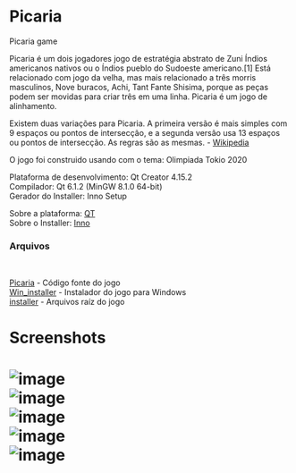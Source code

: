 # Picaria
Picaria game 

Picaria é um dois jogadores jogo de estratégia abstrato de Zuni Índios americanos nativos ou o Índios pueblo do Sudoeste americano.[1] Está relacionado com jogo da velha, mas mais relacionado a três morris masculinos, Nove buracos, Achi, Tant Fante Shisima, porque as peças podem ser movidas para criar três em uma linha. Picaria é um jogo de alinhamento.

Existem duas variações para Picaria. A primeira versão é mais simples com 9 espaços ou pontos de intersecção, e a segunda versão usa 13 espaços ou pontos de intersecção. As regras são as mesmas. - [Wikipedia](https://en.wikipedia.org/wiki/Picaria)

O jogo foi construido usando com o tema: Olimpiada Tokio 2020

Plataforma de desenvolvimento: Qt Creator 4.15.2<br>
Compilador: Qt 6.1.2 (MinGW 8.1.0 64-bit)<br>
Gerador do Installer: Inno Setup

Sobre a plataforma: [QT](https://www.qt.io/download)<br>
Sobre o Installer: [Inno](https://jrsoftware.org/isinfo.php)

<h3>Arquivos</h3><br>


 [Picaria](https://github.com/t4rcisio/Picaria/tree/main/Picaria) - Código fonte do jogo<br>
 [Win_installer](https://github.com/t4rcisio/Picaria/tree/main/Win_installer) - Instalador do jogo para Windows<br>
 [installer](https://github.com/t4rcisio/Picaria/tree/main/installer) - Arquivos raíz do jogo <br>

<h1>Screenshots<h1>

![image](https://user-images.githubusercontent.com/4069780/128805068-377e42ea-4f45-404b-b50d-f5342f7a2e84.png)<br>
![image](https://user-images.githubusercontent.com/4069780/128805487-da33d485-a8fb-4cd1-ad19-c1c8fc6b120f.png)<br>
![image](https://user-images.githubusercontent.com/4069780/128805553-54c465c7-4aec-4283-ae12-9556992b1a87.png)<br>
![image](https://user-images.githubusercontent.com/4069780/128806520-90c03894-80cd-49c3-9aff-4eb5305b5de8.png)<br>
![image](https://user-images.githubusercontent.com/4069780/128805616-4930f2d5-5845-4bf3-acbd-1015a2045255.png)<br>












